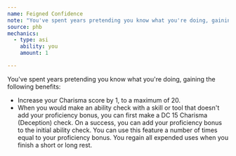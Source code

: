 ```yaml
---
name: Feigned Confidence
note: "You've spent years pretending you know what you're doing, gaining the following benefits:"
source: phb
mechanics:
  - type: asi
    ability: you
    amount: 1

---
```

You've spent years pretending you know what you're doing, gaining the following benefits:
- Increase your Charisma score by 1, to a maximum of 20.
- When you would make an ability check with a skill or tool that doesn't add your proficiency bonus, you can first make a DC 15 Charisma (Deception) check. On a success, you can add your proficiency bonus to the initial ability check. You can use this feature a number of times equal to your proficiency bonus. You regain all expended uses when you finish a short or long rest.

